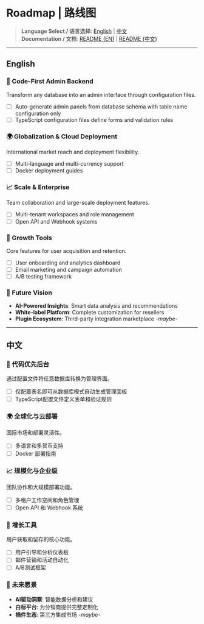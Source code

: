 # Roadmap | 路线图

> **Language Select / 语言选择**: [English](#english) | [中文](#中文)  
> **Documentation / 文档**: [README (EN)](./README.md) | [README (中文)](./README.zh-CN.md)

---

## English

### 🎯 Code-First Admin Backend

Transform any database into an admin interface through configuration files.

- [ ] Auto-generate admin panels from database schema with table name configuration only
- [ ] TypeScript configuration files define forms and validation rules

### 🌍 Globalization & Cloud Deployment

International market reach and deployment flexibility.

- [ ] Multi-language and multi-currency support
- [ ] Docker deployment guides

### 📈 Scale & Enterprise

Team collaboration and large-scale deployment features.

- [ ] Multi-tenant workspaces and role management
- [ ] Open API and Webhook systems

### 🚀 Growth Tools

Core features for user acquisition and retention.

- [ ] User onboarding and analytics dashboard
- [ ] Email marketing and campaign automation
- [ ] A/B testing framework

### 🔮 Future Vision

- **AI-Powered Insights**: Smart data analysis and recommendations
- **White-label Platform**: Complete customization for resellers
- **Plugin Ecosystem**: Third-party integration marketplace _-maybe-_

---

## 中文

### 🎯 代码优先后台

通过配置文件将任意数据库转换为管理界面。

- [ ] 仅配置表名即可从数据库模式自动生成管理面板
- [ ] TypeScript配置文件定义表单和验证规则

### 🌍 全球化与云部署

国际市场和部署灵活性。

- [ ] 多语言和多货币支持
- [ ] Docker 部署指南

### 📈 规模化与企业级

团队协作和大规模部署功能。

- [ ] 多租户工作空间和角色管理
- [ ] Open API 和 Webhook 系统

### 🚀 增长工具

用户获取和留存的核心功能。

- [ ] 用户引导和分析仪表板
- [ ] 邮件营销和活动自动化
- [ ] A/B测试框架

### 🔮 未来愿景

- **AI驱动洞察**: 智能数据分析和建议
- **白标平台**: 为分销商提供完整定制化
- **插件生态**: 第三方集成市场 _-maybe-_
